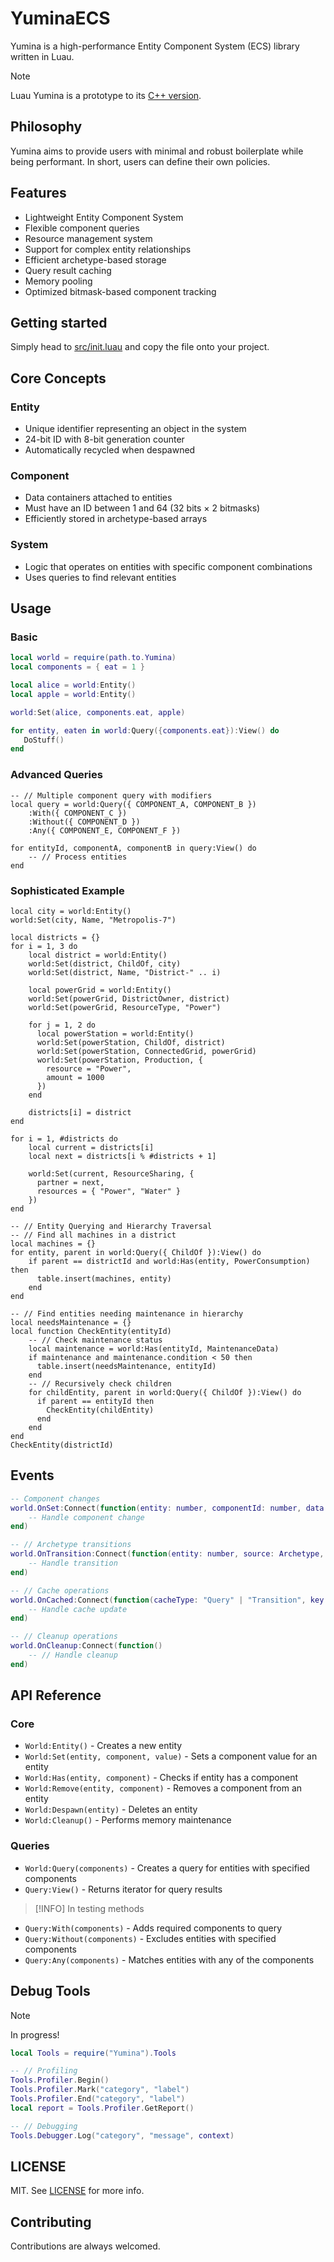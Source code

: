 # YuminaECS

Yumina is a high-performance Entity Component System (ECS) library written in Luau.

> [!NOTE]
> Luau Yumina is a prototype to its [C++ version]().

## Philosophy
Yumina aims to provide users with minimal and robust boilerplate while being performant. In short, users can define their own policies.

## Features
- Lightweight Entity Component System
- Flexible component queries
- Resource management system
- Support for complex entity relationships
- Efficient archetype-based storage
- Query result caching
- Memory pooling
- Optimized bitmask-based component tracking

## Getting started
Simply head to [src/init.luau](src/init.luau) and copy the file onto your project.

## Core Concepts

### Entity
- Unique identifier representing an object in the system
- 24-bit ID with 8-bit generation counter
- Automatically recycled when despawned

### Component
- Data containers attached to entities
- Must have an ID between 1 and 64 (32 bits × 2 bitmasks)
- Efficiently stored in archetype-based arrays

### System
- Logic that operates on entities with specific component combinations
- Uses queries to find relevant entities

## Usage

### Basic
```lua
local world = require(path.to.Yumina)
local components = { eat = 1 }

local alice = world:Entity()
local apple = world:Entity()

world:Set(alice, components.eat, apple)

for entity, eaten in world:Query({components.eat}):View() do
   DoStuff()
end
```

### Advanced Queries

```luau
-- // Multiple component query with modifiers
local query = world:Query({ COMPONENT_A, COMPONENT_B })
    :With({ COMPONENT_C })
    :Without({ COMPONENT_D })
    :Any({ COMPONENT_E, COMPONENT_F })

for entityId, componentA, componentB in query:View() do
    -- // Process entities
end
```

### Sophisticated Example

```luau
local city = world:Entity()
world:Set(city, Name, "Metropolis-7")

local districts = {}
for i = 1, 3 do
    local district = world:Entity()
    world:Set(district, ChildOf, city)
    world:Set(district, Name, "District-" .. i)
    
    local powerGrid = world:Entity()
    world:Set(powerGrid, DistrictOwner, district)
    world:Set(powerGrid, ResourceType, "Power")
    
    for j = 1, 2 do
      local powerStation = world:Entity()
      world:Set(powerStation, ChildOf, district)
      world:Set(powerStation, ConnectedGrid, powerGrid)
      world:Set(powerStation, Production, {
        resource = "Power",
        amount = 1000
      })
    end
    
    districts[i] = district
end

for i = 1, #districts do
    local current = districts[i]
    local next = districts[i % #districts + 1]
    
    world:Set(current, ResourceSharing, {
      partner = next,
      resources = { "Power", "Water" }
    })
end

-- // Entity Querying and Hierarchy Traversal
-- // Find all machines in a district
local machines = {}
for entity, parent in world:Query({ ChildOf }):View() do
    if parent == districtId and world:Has(entity, PowerConsumption) then
      table.insert(machines, entity)
    end
end

-- // Find entities needing maintenance in hierarchy
local needsMaintenance = {}
local function CheckEntity(entityId)
    -- // Check maintenance status
    local maintenance = world:Has(entityId, MaintenanceData)
    if maintenance and maintenance.condition < 50 then
      table.insert(needsMaintenance, entityId)
    end
    -- // Recursively check children
    for childEntity, parent in world:Query({ ChildOf }):View() do
      if parent == entityId then
        CheckEntity(childEntity)
      end
    end
end
CheckEntity(districtId)
```

## Events
```lua
-- Component changes
world.OnSet:Connect(function(entity: number, componentId: number, data: any?)
    -- Handle component change
end)

-- // Archetype transitions
world.OnTransition:Connect(function(entity: number, source: Archetype, destination: Archetype)
    -- Handle transition
end)

-- // Cache operations 
world.OnCached:Connect(function(cacheType: "Query" | "Transition", key: number)
    -- Handle cache update
end)

-- // Cleanup operations
world.OnCleanup:Connect(function()
    -- // Handle cleanup
end)
```

## API Reference

### Core 

- `World:Entity()` - Creates a new entity
- `World:Set(entity, component, value)` - Sets a component value for an entity
- `World:Has(entity, component)` - Checks if entity has a component
- `World:Remove(entity, component)` - Removes a component from an entity
- `World:Despawn(entity)` - Deletes an entity
- `World:Cleanup()` - Performs memory maintenance

### Queries
- `World:Query(components)` - Creates a query for entities with specified components
- `Query:View()` - Returns iterator for query results

> [!INFO]
> In testing methods

- `Query:With(components)` - Adds required components to query
- `Query:Without(components)` - Excludes entities with specified components
- `Query:Any(components)` - Matches entities with any of the components

## Debug Tools

> [!NOTE]
> In progress!

```lua
local Tools = require("Yumina").Tools

-- // Profiling
Tools.Profiler.Begin()
Tools.Profiler.Mark("category", "label")
Tools.Profiler.End("category", "label")
local report = Tools.Profiler.GetReport()

-- // Debugging
Tools.Debugger.Log("category", "message", context)
```

## LICENSE
MIT. See [LICENSE](../LICENSE) for more info.

## Contributing
Contributions are always welcomed.